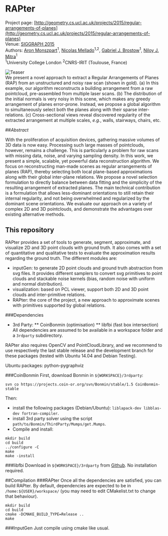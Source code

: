 RAPter
=======
Project page: [http://geometry.cs.ucl.ac.uk/projects/2015/regular-arrangements-of-planes](http://geometry.cs.ucl.ac.uk/projects/2015/regular-arrangements-of-planes)<br />
Venue: [SIGGRAPH 2015](https://s2015.siggraph.org) <br />
Authors: [Aron Monszpart](http://geometry.cs.ucl.ac.uk/amonszpart)<sup>1</sup>, [Nicolas Mellado](https://www.irit.fr/recherches/VORTEX/MelladoNicolas/)<sup>1,2</sup>, [Gabriel J. Brostow](http://www0.cs.ucl.ac.uk/staff/g.brostow/)<sup>1</sup>, [Niloy J. Mitra](http://geometry.cs.ucl.ac.uk)<sup>1</sup><br />
<sup>1</sup>University College London <sup>2</sup>CNRS-IRIT (Toulouse, France)

![Teaser](http://geometry.cs.ucl.ac.uk/projects/2015/regular-arrangements-of-planes/paper_docs/teaser.png")
<br />We present a novel approach to extract a Regular Arrangements of Planes (RAP) from an unstructured and noisy raw scan (shown in gold). (a) In this example, our algorithm reconstructs a building arrangement from a raw pointcloud, pre-assembled from multiple laser scans. (b) The distribution of the initial normals is very noisy in this scene, which makes any greedy arrangement of planes error-prone. Instead, we propose a global algorithm to simultaneously select both the planes along with their sparse inter-relations. (c) Cross-sectional views reveal discovered regularity of the extracted arrangement at multiple scales, _e.g._, walls, stairways, chairs, etc.

##_Abstract_

With the proliferation of acquisition devices, gathering massive volumes of 3D data is now easy. Processing such large masses of pointclouds, however, remains a challenge. This is particularly a problem for raw scans with missing data, noise, and varying sampling density. In this work, we present a simple, scalable, yet powerful data reconstruction algorithm. We focus on reconstructing man-made scenes as regular arrangements of planes (RAP), thereby selecting both local plane-based approximations along with their global inter-plane relations. We propose a novel selection formulation to directly balance between data fitting and the simplicity of the resulting arrangement of extracted planes. The main technical contribution is a formulation that allows less-dominant orientations to still retain their internal regularity, and not being overwhelmed and regularized by the dominant scene orientations. We evaluate our approach on a variety of complex 2D and 3D pointclouds, and demonstrate the advantages over existing alternative methods.



## This repository


RAPter provides a set of tools to generate, segment, approximate, and visualize 2D and 3D point clouds with ground truth. It also comes with a set of quantitative and qualitative tests to evaluate the approximation results regarding the ground truth.
The different modules are:
* inputGen: to generate 2D point clouds and ground truth abstraction from svg files. It provides different samplers to convert svg primitives to point clouds and stackable noise kernels (bias, random noise with uniform and normal distribution).
* visualization: based on PCL viewer, support both 2D and 3D point clouds and inter-primitive relations.
* RAPter: the core of the project, a new approach to approximate scenes with primitives supported by global relations.

###Dependencies
* 3rd Party:
** CoinBonmin (optimisation)
** libfbi (fast box intersection)
All dependencies are assumed to be available in a workspace folder and a `3rdparty` subdirectory.

RAPter also requires OpenCV and PointCloudLibrary, and we recommend to use respectively the last stable release and the development branch for these packages (tested with Ubuntu 14.04 and Debian Testing).

Ubuntu packages: python-pygraphviz

###CoinBonmin
First, download Bonmin in `${WORKSPACE}/3rdparty`:
```
svn co https://projects.coin-or.org/svn/Bonmin/stable/1.5 CoinBonmin-stable
```
Then:
* install the following packages (Debian/Ubuntu): `liblapack-dev libblas-dev fortran-compiler`.
* install 3rd party solver using the script `path/to/Bonmin/ThirdParty/Mumps/get.Mumps`.
* Compile and install:
```
mkdir build
cd build
../configure -C
make
make -install
```

###libfbi
Download in `${WORKSPACE}/3rdparty` from [Github](https://github.com/mkirchner/libfbi.git).
No installation required.

##Compilation
###RAPter
Once all the dependencies are satisfied, you can build RAPter. By default, dependencies are expected to be in `/home:${USER}/workspace/` (you may need to edit CMakelist.txt to change that behaviour). 
```
mkdir build
cd build
cmake -DCMAKE_BUILD_TYPE=Release ..
make
```

###InputGen
Just compile using cmake like usual.
